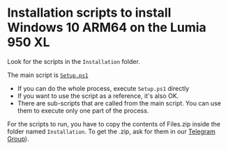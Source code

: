 # Installation scripts to install Windows 10 ARM64 on the Lumia 950 XL

Look for the scripts in the `Installation` folder. 

The main script is [`Setup.ps1`](https://github.com/SuperJMN/Lumia950XL-WOA-Scripts/blob/master/Installation/Setup.ps1)

- If you can do the whole process, execute `Setup.ps1` directly
- If you want to use the script as a reference, it's also OK. 
- There are sub-scripts that are called from the main script. You can use them to execute only one part of the process.

For the scripts to run, you have to copy the contents of Files.zip inside the folder named `Installation`. To get the .zip, ask for them in our [Telegram Group](https://t.me/joinchat/Ey6mehEPg0Fe4utQNZ9yjA)). 
